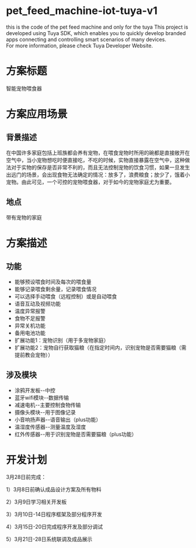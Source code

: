 # pet_feed_machine-iot-tuya-v1
this is the code of the pet feed machine and only for the tuya
This project is developed using Tuya SDK, which enables you to quickly develop branded apps connecting and controlling smart scenarios of many devices.         
For more information, please check Tuya Developer Website.
# 方案标题
智能宠物喂食器

# 方案应用场景
## 背景描述
在中国许多家庭包括上班族都会养有宠物，在喂食宠物时所用的碗都是直接敞开在空气中，当小宠物想吃时便直接吃，不吃的时候，实物直接暴露在空气中，这种做法对于实物的保存是否非常不利的，而且无法控制宠物的饮食习惯，如果一旦发生出远门的场景，会出现食物无法确定的情况：放多了，浪费粮食；放少了，饿着小宠物。由此可见，一个可控的宠物喂食器，对于如今的宠物家庭尤为重要。

## 地点
带有宠物的家庭

# 方案描述
## 功能
* 能够预设喂食时间及每次的喂食量
* 能够记录喂食剩余量，记录喂食情况
* 可以选择手动喂食（远程控制）或是自动喂食
* 语音互动及视频功能
* 温度异常报警
* 食物不足报警
* 异常关机功能
* 备用电池功能
* 扩展功能1：宠物识别（用于多宠物家庭）
* 扩展功能2：宠物自行获取猫粮（在指定时间内，识别宠物是否需要猫粮（需提前教会宠物））

## 涉及模块
* 涂鸦开发板--中控
* 蓝牙wifi模块--数据传输
* 减速电机--主要控制食物传输
* 摄像头模块--用于图像记录
* 小音响扬声器--语音输出（plus功能）
* 温湿度传感器--测量温度及湿度
* 红外传感器--用于识别宠物是否需要猫粮（plus功能）

# 开发计划
3月28日前完成：

1）3月8日前确认成品设计方案及所有物料

2）3月9日学习相关开发板

3）3月10日-14日程序框架及部分程序开发

4）3月15日-20日完成程序开发及部分调试

5）3月21日-28日系统联调及成品展示
